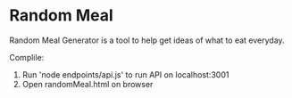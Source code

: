 # Random Meal
Random Meal Generator is a tool to help get ideas of what to eat everyday.

Complile:
1. Run 'node endpoints/api.js' to run API on localhost:3001
2. Open randomMeal.html on browser
